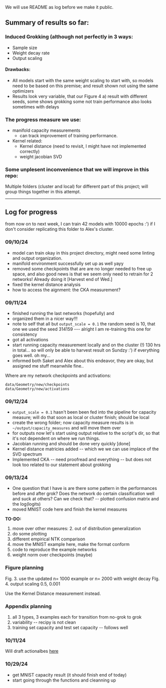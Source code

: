 We will use README as log before we make it public.

## Summary of results so far:

### Induced Grokking (although not perfectly in 3 ways:

- Sample size
- Weight decay rate
- Output scaling 

#### Drawbacks: 
- All models start with the same weight scaling to start with, so models need to be based on this premise; and result shown not using the same optimizers
- Results look very variable, that our Figure 4 a) result with different seeds, some shows grokking some not
train performance also looks sometimes with delays 

### The progress measure we use:
- manifold capacity measurements
    - can track improvement of training performance.
- Kernel related:
    - Kernel distance (need to revisit, I might have not implemented correctly)
    - weight jacobian SVD

### Some unplesent inconvenience that we will improve in this repo:
Multiple folders (cluster and local) for different part of this project; will group things together in this attempt.

***

## Log for progress

from now on to next week, I can train 42 models with 10000 epochs :') if I don't consider replicating this folder to Alex's cluster.

### 09/10/24
- model can train okay in this project directory, might need some linting and output organization.
- manifold environment successfully set up as well yayy
- removed some checkpoints that are are no longer needed to free up space, and also good news is that we seem only need to retrain for 2 networks! Already doing it [Harvest end of Wed.]
- fixed the kernel distance analysis
- how to access the aignment: the CKA measurement?

### 09/11/24
- finished running the last networks (hopefully) and 
- organized them in a nicer way!!!
- note to self that all but `output_scale = 0.1` the random seed is 10, that one we used the seed 314159 --- alright I am re-training this one for consistency
- got all activations 
- start running capacity measurement locally and on the cluster (!) 130 hrs in total... so will only be able to harvest result on Sundzy :') if everything goes well. oh my...
- informed both Saket and Alex about this endeavor, they are okay, but assigned me stuff meanwhile fine..

Where are my network checkpoints and activations:

```
data/Geometry/new/checkpoints
data/Geometry/new/activations
```

### 09/12/24
-  `output_scale = 0.1` hasn't been been fed into the pipeline for capacity measure; will do that soon as local or cluster finish; should be local
- create the wrong folder; now capacity measure results is in `~/output/capacity_measures` and will move them over 
- for outputs now let's start using output relative to the script's dir, so that it's not dependent on where we run things.
- Jacobian running and should be done very quickly [done]
- Kernel distance matricies added -- which we we can use implace of the SVD spectrum
- Implemented CKA -- need proofread and everything 
    -- but does not look too related to our statement about grokking

### 09/13/24
- One question that I have is are there some pattern in the performances before and after grok? Does the network do certain classification well and suck at others? Can we check that? -- plotted confusion matrix and the log(logits) 
- moved MNIST code here and finish the kernel measures

**TO-DO:**
1. move over other measures: 
    2. out of distribution generalization 
2. do some plotting 
3. different empirical NTK comparison
4. move the MNIST example here, make the format conform
5. code to reproduce the example networks 
6. weight norm over checkpoints (maybe)



### Figure planning

Fig. 3. use the updated n= 1000 example or n= 2000 with weight decay
FIg. 4. output scaling 0.5, 0.001

Use the Kernel Distance measurement instead.

### Appendix planning

1. all 3 types, 3 examples each for transition from no-grok to grok
2. variability -- recipy is not clean
3. training set capacity and test set capacity -- follows well


### 10/11/24

Will draft actionalbes [here](https://docs.google.com/document/d/1nZqnS2eZhhIALbfL1oMQmlXFDIwmToXLM4VYizSiW4I/edit?tab=t.0)

### 10/29/24

- get MNIST capacity result (it should finish end of today)
- start going through the functions and cleanning up

